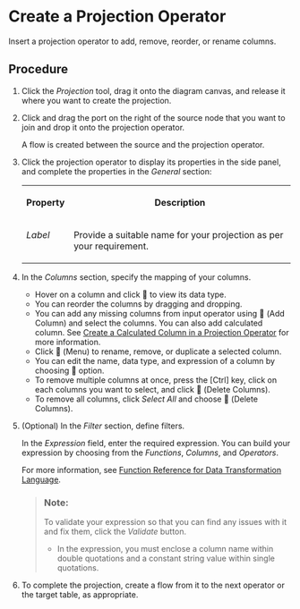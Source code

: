 <!-- loio912f74056c3f4647821731a84680fc3a -->

<link rel="stylesheet" type="text/css" href="../css/sap-icons.css"/>

# Create a Projection Operator

Insert a projection operator to add, remove, reorder, or rename columns.



<a name="loio912f74056c3f4647821731a84680fc3a__steps_sj1_c44_rrb"/>

## Procedure

1.  Click the *Projection* tool, drag it onto the diagram canvas, and release it where you want to create the projection.

2.  Click and drag the port on the right of the source node that you want to join and drop it onto the projection operator.

    A flow is created between the source and the projection operator.

3.  Click the projection operator to display its properties in the side panel, and complete the properties in the *General* section:


    <table>
    <tr>
    <th valign="top">

    Property


    
    </th>
    <th valign="top">

    Description


    
    </th>
    </tr>
    <tr>
    <td valign="top">
    
    *Label*


    
    </td>
    <td valign="top">
    
    Provide a suitable name for your projection as per your requirement.


    
    </td>
    </tr>
    </table>
    
4.  In the *Columns* section, specify the mapping of your columns.

    -   Hover on a column and click <span class="FPA-icons"></span> to view its data type.
    -   You can reorder the columns by dragging and dropping.
    -   You can add any missing columns from input operator using <span class="FPA-icons"></span> \(Add Column\) and select the columns. You can also add calculated column. See [Create a Calculated Column in a Projection Operator](create-a-calculated-column-in-a-projection-operator-73116a5.md) for more information.
    -   Click <span class="FPA-icons"></span> \(Menu\) to rename, remove, or duplicate a selected column.
    -   You can edit the name, data type, and expression of a column by choosing <span class="FPA-icons"></span> option.
    -   To remove multiple columns at once, press the [Ctrl\] key, click on each columns you want to select, and click <span class="FPA-icons"></span> \(Delete Columns\).
    -   To remove all columns, click *Select All* and choose <span class="FPA-icons"></span> \(Delete Columns\).

5.  \(Optional\) In the *Filter* section, define filters.

    In the *Expression* field, enter the required expression. You can build your expression by choosing from the *Functions*, *Columns*, and *Operators*.

    For more information, see [Function Reference for Data Transformation Language](https://help.sap.com/viewer/fd995896a5f841c696d2b6825d39f755/Cloud/en-US).

    > ### Note:  
    > To validate your expression so that you can find any issues with it and fix them, click the *Validate* button.
    > 
    > -   In the expression, you must enclose a column name within double quotations and a constant string value within single quotations.

6.  To complete the projection, create a flow from it to the next operator or the target table, as appropriate.



